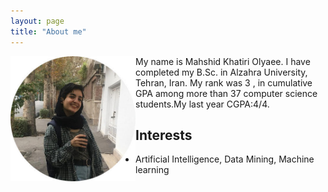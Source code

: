 ```yaml
---
layout: page
title: "About me"
---
```

<img align="left" width="200" height="200" src="/assets/bio.jpg"/>


My name is Mahshid Khatiri Olyaee. I have completed my B.Sc. in Alzahra University, Tehran, Iran. My rank was 3 , in cumulative GPA among more than 37 computer science students.My last year CGPA:4/4.

## Interests

+ Artificial Intelligence, Data Mining, Machine learning






